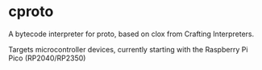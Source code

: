 # cproto

A bytecode interpreter for proto, based on clox from Crafting Interpreters.

Targets microcontroller devices, currently starting with the Raspberry Pi Pico (RP2040/RP2350)
